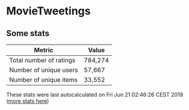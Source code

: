 # MovieTweetings
## Some stats

Metric | Value
--- | ---
Total number of ratings                 | 784,274
Number of unique users                  | 57,667
Number of unique items                  | 33,552
These stats were last autocalculated on Fri Jun 21 02:46:26 CEST 2019  ([more stats here](./stats.md))

